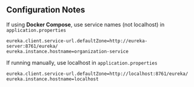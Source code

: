 ## Configuration Notes

If using **Docker Compose**, use service names (not localhost) in `application.properties`

```
eureka.client.service-url.defaultZone=http://eureka-server:8761/eureka/
eureka.instance.hostname=organization-service
```

If running manually, use localhost in `application.properties`

```
eureka.client.service-url.defaultZone=http://localhost:8761/eureka/
eureka.instance.hostname=localhost
```
